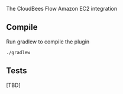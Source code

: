 The CloudBees Flow Amazon EC2 integration

## Compile ##

Run gradlew to compile the plugin

`./gradlew`

## Tests ##
[TBD]
